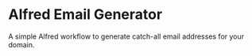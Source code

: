 # Alfred Email Generator

A simple Alfred workflow to generate catch-all email addresses for your domain.